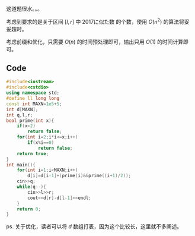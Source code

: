 这道题很水。。。

考虑到要求的是关于区间 $[l,r]$ 中 2017に似た数 的个数，使用 $O(n^2)$ 的算法将妥妥超时。

考虑前缀和优化，只需要 $O(n)$ 的时间预处理即可，输出只用 $O(1)$ 的时间计算即可。

## Code

```cpp
#include<iostream>
#include<cstdio>
using namespace std;
#define ll long long
const int MAXN=1e5+5;
int d[MAXN];
int q,l,r;
bool prime(int x){
	if(x<2)
		return false;
	for(int i=2;i*i<=x;i++)
		if(x%i==0)
			return false;
	return true;
}
int main(){
	for(int i=1;i<MAXN;i++)
		d[i]=d[i-1]+(prime(i)&&prime((i+1)/2));
	cin>>q;
	while(q--){
		cin>>l>>r;
		cout<<d[r]-d[l-1]<<endl;
	}
	return 0;
}
```
ps. 关于优化，读者可以将 $d$ 数组打表，因为这个比较长，这里就不多阐述。